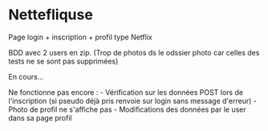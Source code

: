 # Nettefliquse

Page login + inscription + profil type Netflix

BDD avec 2 users en zip. (Trop de photos ds le odssier photo car celles des tests ne se sont pas supprimées)

En cours...

Ne fonctionne pas encore : - Vérification sur les données POST lors de l'inscription (si pseudo déjà pris renvoie sur login sans message d'erreur)
                           - Photo de profil ne s'affiche pas
                           - Modifications des données par le user dans sa page profil
                           
                           
